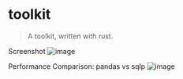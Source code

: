 # toolkit
> A toolkit, written with rust.

Screenshot
![image](https://github.com/tansen87/toolkit/assets/98570790/32af52ea-bcab-4385-9879-580daedfe670)

Performance Comparison: pandas vs sqlp
![image](https://github.com/tansen87/toolkit/assets/98570790/433224d5-23c2-4025-b86b-42d23aa59f98)
